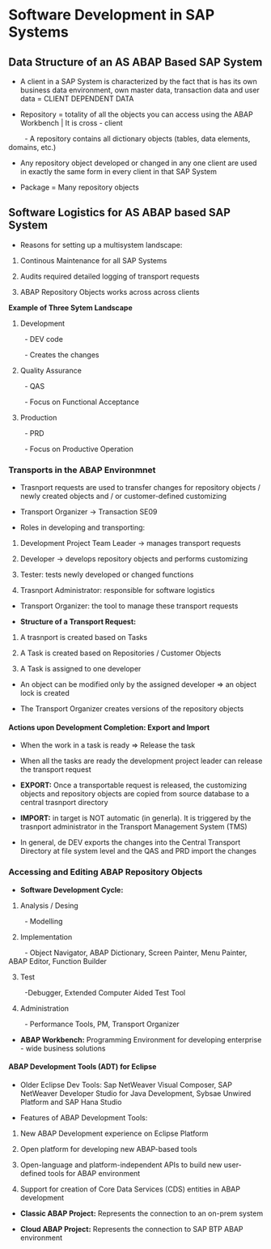 # Software Development in SAP Systems

## Data Structure of an AS ABAP Based SAP System

- A client in a SAP System is characterized by the fact that is has its own business data environment, own master data, transaction data and user data = CLIENT DEPENDENT DATA

- Repository = totality of all the objects you can access using the ABAP Workbench | It is cross - client

&emsp;&emsp; - A repository contains all dictionary objects (tables, data elements, domains, etc.)

- Any repository object developed or changed in any one client are used in exactly the same form in every client in that SAP System

- Package = Many repository objects

## Software Logistics for AS ABAP based SAP System

- Reasons for setting up a multisystem landscape:

1. Continous Maintenance for all SAP Systems

2. Audits required detailed logging of transport requests

3. ABAP Repository Objects works across across clients

**Example of Three Sytem Landscape**

1. Development

&emsp;&emsp; - DEV code

&emsp;&emsp; - Creates the changes

2. Quality Assurance

&emsp;&emsp; - QAS

&emsp;&emsp; - Focus on Functional Acceptance

3. Production

&emsp;&emsp; - PRD

&emsp;&emsp; - Focus on Productive Operation

### Transports in the ABAP Environmnet

- Trasnport requests are used to transfer changes for repository objects / newly created objects and / or customer-defined customizing

- Transport Organizer -> Transaction SE09

- Roles in developing and transporting:

1. Development Project Team Leader -> manages transport requests

2. Developer -> develops repository objects and performs customizing

3. Tester: tests newly developed or changed functions

4. Trasnport Administrator: responsible for software logistics

- Transport Organizer: the tool to manage these transport requests

- **Structure of a Transport Request:**

1. A trasnport is created based on Tasks

2. A Task is created based on Repositories / Customer Objects

3. A Task is assigned to one developer

- An object can be modified only by the assigned developer => an object lock is created

- The Transport Organizer creates versions of the repository objects

#### Actions upon Development Completion: Export and Import

- When the work in a task is ready => Release the task

- When all the tasks are ready the development project leader can release the transport request

- **EXPORT:** Once a transportable request is released, the customizing objects and repository objects are copied from source database to a central trasnport directory

- **IMPORT:** in target is NOT automatic (in generla). It is triggered by the trasnport administrator in the Transport Management System (TMS)

- In general, de DEV exports the changes into the Central Transport Directory at file system level and the QAS and PRD import the changes

### Accessing and Editing ABAP Repository Objects

- **Software Development Cycle:**

1. Analysis / Desing

&emsp;&emsp; - Modelling

2. Implementation

&emsp;&emsp; - Object Navigator, ABAP Dictionary, Screen Painter, Menu Painter, ABAP Editor, Function Builder

3. Test

&emsp;&emsp; -Debugger, Extended Computer Aided Test Tool

4. Administration

&emsp;&emsp; - Performance Tools, PM, Transport Organizer

- **ABAP Workbench:** Programming Environment for developing enterprise - wide business solutions

#### ABAP Development Tools (ADT) for Eclipse

- Older Eclipse Dev Tools: Sap NetWeaver Visual Composer, SAP NetWeaver Developer Studio for Java Development, Sybsae Unwired Platform and SAP Hana Studio

- Features of ABAP Development Tools:

1. New ABAP Development experience on Eclipse Platform

2. Open platform for developing new ABAP-based tools

3. Open-language and platform-independent APIs to build new user-defined tools for ABAP environment

4. Support for creation of Core Data Services (CDS) entities in ABAP development

- **Classic ABAP Project:** Represents the connection to an on-prem system

- **Cloud ABAP Project:** Represents the connection to SAP BTP ABAP environment
